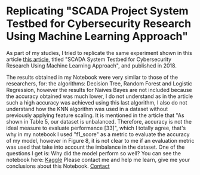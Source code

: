 # Replicating "SCADA Project System Testbed for Cybersecurity Research Using Machine Learning Approach"

As part of my studies, I tried to replicate the same experiment shown in this article [this article](#https://arxiv.org/abs/1904.00753), titled "SCADA System Testbed for Cybersecurity Research Using Machine Learning Approach", and published in 2018.

The results obtained in my Notebook were very similar to those of the researchers, for: the algorithms: Decision Tree, Random Forest and Logistic Regression, however the results for Naives Bayes are not included because the accuracy obtained was much lower, I do not understand as in the article such a high accuracy was achieved using this last algorithm, I also do not understand how the KNN algorithm was used in a dataset without previously applying feature scaling.
It is mentioned in the article that "As shown in Table 5, our dataset is unbalanced. Therefore, accuracy is not the ideal measure to evaluate performance [33]", which I totally agree, that's why in my notebook I used "f1_score" as a metric to evaluate the accuracy of my model, however in Figure 8, it is not clear to me if an evaluation metric was used that take into account the imbalance in the dataset.
One of the questions I get is: Why did the model perform so well? 
You can see the notebook here: [Kaggle](https://www.kaggle.com/victorzeland/scada-cybersegurity) 
Please contact me and help me learn, give me your conclusions about this Notebook.
[Contact](https://davidtamayo.netlify.app/)
 